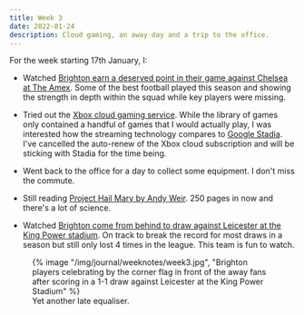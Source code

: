 ```yaml
---
title: Week 3
date: 2022-01-24
description: Cloud gaming, an away day and a trip to the office.
---
```


For the week starting 17th January, I:

- Watched [Brighton earn a deserved point in their game against Chelsea at The Amex](https://www.brightonandhovealbion.com/news/2453292/websters-header-bags-albion-another-point-against-chelsea). Some of the best football played this season and showing the strength in depth within the squad while key players were missing.

- Tried out the [Xbox cloud gaming service](https://www.xbox.com/en-GB/play). While the library of games only contained a handful of games that I would actually play, I was interested how the streaming technology compares to [Google Stadia](https://stadia.google.com/). I've cancelled the auto-renew of the Xbox cloud subscription and will be sticking with Stadia for the time being.

- Went back to the office for a day to collect some equipment. I don't miss the commute.

- Still reading [Project Hail Mary by Andy Weir](https://www.andyweirauthor.com/books/project-hail-mary-hc). 250 pages in now and there's a lot of science.

- Watched [Brighton come from behind to draw against Leicester at the King Power stadium](https://www.brightonandhovealbion.com/news/2460221/welbeck-heads-in-again-as-albion-take-deserved-point). On track to break the record for most draws in a season but still only lost 4 times in the league. This team is fun to watch.

<figure>
  {% image "/img/journal/weeknotes/week3.jpg", "Brighton players celebrating by the corner flag in front of the away fans after scoring in a 1-1 draw against Leicester at the King Power Stadium" %}
  <figcaption>Yet another late equaliser.</figcaption>
</figure>
